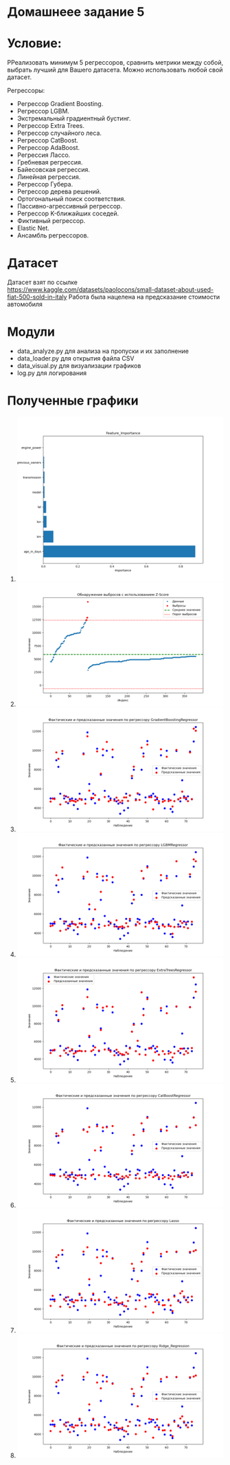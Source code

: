 Домашнеее задание 5
=====================

# Условие:

РРеализовать минимум 5 регрессоров, сравнить метрики между собой, выбрать лучший для Вашего датасета. Можно использовать любой свой датасет.

Регрессоры:
- Регрессор Gradient Boosting.
- Регрессор LGBM.
- Экстремальный градиентный бустинг.
- Регрессор Extra Trees.
- Регрессор случайного леса. 
- Регрессор CatBoost.
- Регрессор AdaBoost.
- Регрессия Лассо.	
- Гребневая регрессия. 
- Байесовская регрессия.
- Линейная регрессия.
- Регрессор Губера.
- Регрессор дерева решений.
- Ортогональный поиск соответствия.
- Пассивно-агрессивный регрессор. 
- Регрессор K-ближайших соседей.
- Фиктивный регрессор.
- Elastic Net.
- Ансамбль регрессоров.

# Датасет

Датасет взят по ссылке <https://www.kaggle.com/datasets/paolocons/small-dataset-about-used-fiat-500-sold-in-italy>
Работа была нацелена на предсказание стоимости автомобиля

# Модули

- data_analyze.py для анализа на пропуски и их заполнение
- data_loader.py для открытия файла CSV
- data_visual.py для визуализации графиков
- log.py для логирования

# Полученные графики
1. ![Распределение важности признаков](out_jpg/Feature_Importance.png)
2. ![Обнаружение выбросов с использованием Z-Score](out_jpg/Outliers.png)
3. ![Визуализация предсказанных и фактических значений](out_jpg/GradientBoostingRegressor.png)
4. ![Визуализация предсказанных и фактических значений](out_jpg/LGBMRegressor.png)
5. ![Визуализация предсказанных и фактических значений](out_jpg/ExtraTreesRegressor.png)
6. ![Визуализация предсказанных и фактических значений](out_jpg/CatBoostRegressor.png)
7. ![Визуализация предсказанных и фактических значений](out_jpg/Lasso.png)
8. ![Визуализация предсказанных и фактических значений](out_jpg/Ridge_Regression.png)


